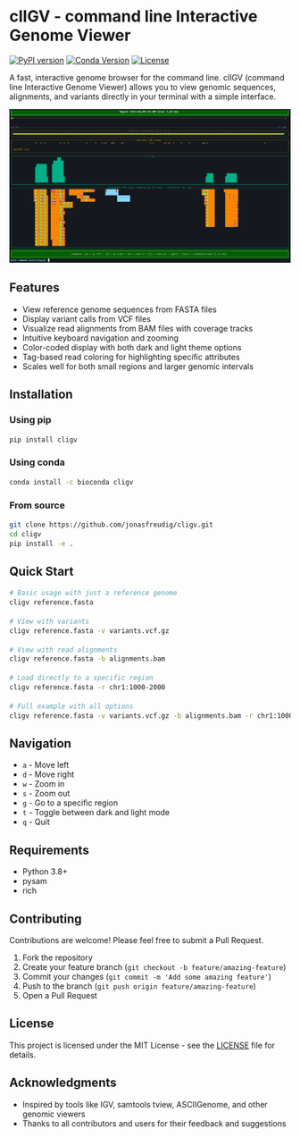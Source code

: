 # clIGV - command line Interactive Genome Viewer

[![PyPI version](https://img.shields.io/pypi/v/cligv.svg)](https://pypi.org/project/cligv/)
[![Conda Version](https://img.shields.io/conda/vn/bioconda/cligv.svg)](https://anaconda.org/bioconda/cligv)
[![License](https://img.shields.io/github/license/jonasfreudig/cligv.svg)](https://github.com/jonasfreudig/cligv/blob/main/LICENSE.txt)

A fast, interactive genome browser for the command line. clIGV (command line Interactive Genome Viewer) allows you to view genomic sequences, alignments, and variants directly in your terminal with a simple interface.

<img src="docs/images/clIGV_img1.png" width="900">

## Features

- View reference genome sequences from FASTA files
- Display variant calls from VCF files
- Visualize read alignments from BAM files with coverage tracks
- Intuitive keyboard navigation and zooming
- Color-coded display with both dark and light theme options
- Tag-based read coloring for highlighting specific attributes
- Scales well for both small regions and larger genomic intervals

## Installation

### Using pip

```bash
pip install cligv
```

### Using conda

```bash
conda install -c bioconda cligv
```

### From source

```bash
git clone https://github.com/jonasfreudig/cligv.git
cd cligv
pip install -e .
```

## Quick Start

```bash
# Basic usage with just a reference genome
cligv reference.fasta

# View with variants
cligv reference.fasta -v variants.vcf.gz

# View with read alignments
cligv reference.fasta -b alignments.bam

# Load directly to a specific region
cligv reference.fasta -r chr1:1000-2000

# Full example with all options
cligv reference.fasta -v variants.vcf.gz -b alignments.bam -r chr1:1000-2000 -t ha --light-mode
```

## Navigation

- `a` - Move left
- `d` - Move right
- `w` - Zoom in
- `s` - Zoom out
- `g` - Go to a specific region
- `t` - Toggle between dark and light mode
- `q` - Quit

## Requirements

- Python 3.8+
- pysam
- rich


## Contributing

Contributions are welcome! Please feel free to submit a Pull Request.

1. Fork the repository
2. Create your feature branch (`git checkout -b feature/amazing-feature`)
3. Commit your changes (`git commit -m 'Add some amazing feature'`)
4. Push to the branch (`git push origin feature/amazing-feature`)
5. Open a Pull Request

## License

This project is licensed under the MIT License - see the [LICENSE](LICENSE.txt) file for details.

## Acknowledgments

- Inspired by tools like IGV, samtools tview, ASCIIGenome, and other genomic viewers
- Thanks to all contributors and users for their feedback and suggestions
